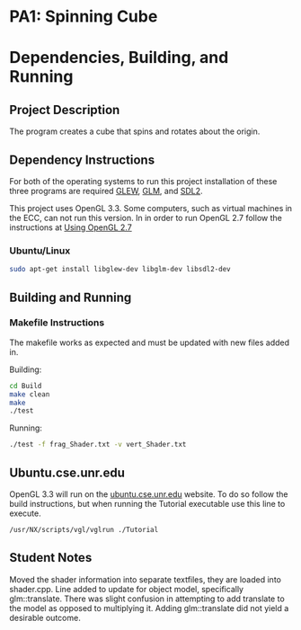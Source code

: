# PA1: Spinning Cube

# Dependencies, Building, and Running

## Project Description
The program creates a cube that spins and rotates about the origin.

## Dependency Instructions
For both of the operating systems to run this project installation of these three programs are required [GLEW](http://glew.sourceforge.net/), [GLM](http://glm.g-truc.net/0.9.7/index.html), and [SDL2](https://wiki.libsdl.org/Tutorials).

This project uses OpenGL 3.3. Some computers, such as virtual machines in the ECC, can not run this version. In in order to run OpenGL 2.7 follow the instructions at [Using OpenGL 2.7](https://github.com/HPC-Vis/computer-graphics/wiki/Using-OpenGL-2.7)

### Ubuntu/Linux
```bash
sudo apt-get install libglew-dev libglm-dev libsdl2-dev
```

## Building and Running

### Makefile Instructions 
The makefile works as expected and must be updated with new files added in.

Building:
```bash
cd Build
make clean
make
./test
```

Running:
```bash
./test -f frag_Shader.txt -v vert_Shader.txt
```

## Ubuntu.cse.unr.edu
OpenGL 3.3 will run on the [ubuntu.cse.unr.edu](https://ubuntu.cse.unr.edu/) website. To do so follow the build instructions, but when running the Tutorial executable use this line to execute.
```bash
/usr/NX/scripts/vgl/vglrun ./Tutorial
```

## Student Notes
Moved the shader information into separate textfiles, they are loaded into shader.cpp.
Line added to update for object model, specifically glm::translate. There was slight
confusion in attempting to add translate to the model as opposed to multiplying it.
Adding glm::translate did not yield a desirable outcome. 
